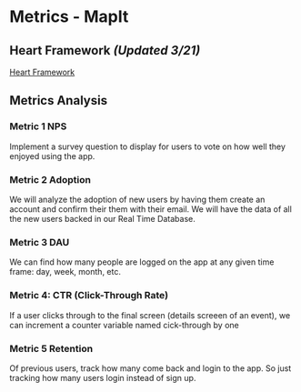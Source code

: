 # Metrics - MapIt

## Heart Framework _(Updated 3/21)_

<a href="https://docs.google.com/presentation/d/1LYBZkUqqvtNtMYokVx8rZHawas7cJJ2Tid7gACA7AKo/edit?usp=sharing" target="_blank">Heart Framework</a>

## Metrics Analysis

### Metric 1 NPS

Implement a survey question to display for users to vote on how well they enjoyed using the app.

  
### Metric 2 Adoption

We will analyze the adoption of new users by having them create an account and confirm their them with their email. We will have the data of all the new users backed in our Real Time Database.

  
### Metric 3 DAU

We can find how many people are logged on the app at any given time frame: day, week, month, etc.

  
### Metric 4: CTR (Click-Through Rate)

If a user clicks through to the final screen (details screeen of an event), we can increment a counter variable named cick-through by one

  
### Metric 5 Retention 

Of previous users, track how many come back and login to the app. So just tracking how many users login instead of sign up.
